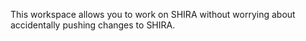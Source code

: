 This workspace allows you to work on SHIRA without worrying about accidentally pushing changes to SHIRA.
